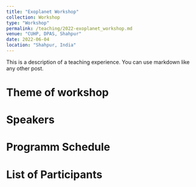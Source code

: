 ```yaml
---
title: "Exoplanet Workshop"
collection: Workshop
type: "Workshop"
permalink: /teaching/2022-exoplanet_workshop.md
venue: "CUHP, DPAS, Shahpur"
date: 2022-06-04
location: "Shahpur, India"
---
```


This is a description of a teaching experience. You can use markdown like any other post.

Theme of workshop
======

Speakers
======

Programm Schedule
======

List of Participants
======
